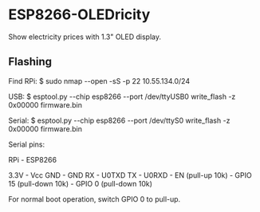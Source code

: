 # ESP8266-OLEDricity
Show electricity prices with 1.3" OLED display.


## Flashing

Find RPi:
\$ sudo nmap --open -sS -p 22 10.55.134.0/24

USB:
\$ esptool.py --chip esp8266 --port /dev/ttyUSB0 write_flash -z 0x00000 firmware.bin

Serial:
\$ esptool.py --chip esp8266 --port /dev/ttyS0 write_flash -z 0x00000 firmware.bin

Serial pins:

RPi   -   ESP8266

3.3V  -   Vcc
GND   -   GND
RX    -   U0TXD
TX    -   U0RXD
      -   EN      (pull-up 10k)
      -   GPIO 15 (pull-down 10k)
      -   GPIO 0  (pull-down 10k)
      
For normal boot operation, switch GPIO 0 to pull-up.
